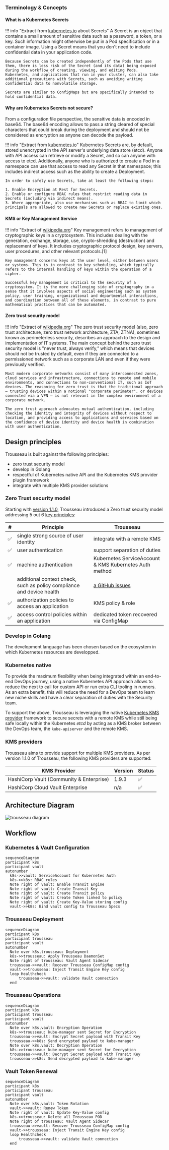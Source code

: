 

### Terminology & Concepts
#### What is a Kubernetes Secrets

!!! info "Extract from [kubernetes.io](https://kubernetes.io/docs/concepts/configuration/secret/) about Secrets"
    A Secret is an object that contains a small amount of sensitive data such as a password, a token, or a key. Such information might otherwise be put in a Pod specification or in a container image. Using a Secret means that you don't need to include confidential data in your application code.

    Because Secrets can be created independently of the Pods that use them, there is less risk of the Secret (and its data) being exposed during the workflow of creating, viewing, and editing Pods. Kubernetes, and applications that run in your cluster, can also take additional precautions with Secrets, such as avoiding writing confidential data to nonvolatile storage.

    Secrets are similar to ConfigMaps but are specifically intended to hold confidential data.

#### Why are Kubernetes Secrets not secure?
From a configuration file perspective, the sensitive data is encoded in base64. The base64 encoding allows to pass a string cleared of special characters that could break during the deployment and should not be considered as encryption as anyone can decode the payload. 

!!! info "Extract from [kubernetes.io](https://kubernetes.io/docs/concepts/configuration/secret/)"
    Kubernetes Secrets are, by default, stored unencrypted in the API server's underlying data store (etcd). Anyone with API access can retrieve or modify a Secret, and so can anyone with access to etcd. Additionally, anyone who is authorized to create a Pod in a namespace can use that access to read any Secret in that namespace; this includes indirect access such as the ability to create a Deployment.

    In order to safely use Secrets, take at least the following steps:

    1. Enable Encryption at Rest for Secrets.
    2. Enable or configure RBAC rules that restrict reading data in Secrets (including via indirect means).
    3. Where appropriate, also use mechanisms such as RBAC to limit which principals are allowed to create new Secrets or replace existing ones.

#### KMS or Key Management Service
!!! info "Extract of [wikipedia.org](https://en.wikipedia.org/wiki/Key_management)"
    Key management refers to management of cryptographic keys in a cryptosystem. This includes dealing with the generation, exchange, storage, use, crypto-shredding (destruction) and replacement of keys. It includes cryptographic protocol design, key servers, user procedures, and other relevant protocols.[1]

    Key management concerns keys at the user level, either between users or systems. This is in contrast to key scheduling, which typically refers to the internal handling of keys within the operation of a cipher.

    Successful key management is critical to the security of a cryptosystem. It is the more challenging side of cryptography in a sense that it involves aspects of social engineering such as system policy, user training, organizational and departmental interactions, and coordination between all of these elements, in contrast to pure mathematical practices that can be automated.

#### Zero trust security model
!!! info "Extract of [wikipedia.org](https://en.wikipedia.org/wiki/Zero_trust_security_model)"
    The zero trust security model (also, zero trust architecture, zero trust network architecture, ZTA, ZTNA), sometimes known as perimeterless security, describes an approach to the design and implementation of IT systems. The main concept behind the zero trust security model is "never trust, always verify,” which means that devices should not be trusted by default, even if they are connected to a permissioned network such as a corporate LAN and even if they were previously verified.   

    Most modern corporate networks consist of many interconnected zones, cloud services and infrastructure, connections to remote and mobile environments, and connections to non-conventional IT, such as IoT devices. The reasoning for zero trust is that the traditional approach — trusting devices within a notional "corporate perimeter", or devices connected via a VPN — is not relevant in the complex environment of a corporate network.  

    The zero trust approach advocates mutual authentication, including checking the identity and integrity of devices without respect to location, and providing access to applications and services based on the confidence of device identity and device health in combination with user authentication.

## Design principles
Trousseau is built against the following principles:

- zero trust security model
- develop in Golang
- respectful of Kubernetes native API and the Kubernetes KMS provider plugin framework 
- integrate with multiple KMS provider solutions

### Zero Trust security model

Starting with [version 1.1.0](https://github.com/ondat/trousseau/tree/v1.1.0), Trousseau introduced a Zero trust security model addressing 5 out 6 [key principles](https://en.wikipedia.org/wiki/Zero_trust_security_model#Principles_and_Definitions):

| # | Principle | Trousseau | 
|---|-----------|-----------|
| ✅ | single strong source of user identity | integrate with a remote KMS |
| ✅ | user authentication | support separation of duties |
| ✅ | machine authentication | Kubernetes ServiceAccount & KMS Kubernetes Auth method|
|  | additional context check, such as policy compliance and device health | [a GitHub issues](https://github.com/ondat/trousseau/issues/48)|
| ✅ | authorization policies to access an application | KMS policy & role | 
| ✅ | access control policies within an application | dedicated token recovered via ConfigMap |

### Develop in Golang
The development language has been chosen based on the ecosystem in which Kubernetes resources are developped. 

### Kubernetes native 
To provide the maximum flexibility when being integrated within an end-to-end DevOps journey, using a native Kubernetes API approach allows to reduce the next to call for custom API or run extra CLI tooling in runners.  
As an extra benefit, this will reduce the need for a DevOps team to learn new niche skills and have a clear separation of duties with the Security team. 

To support the above, Trousseau is leveraging the native [Kubernetes KMS provider](https://kubernetes.io/docs/tasks/administer-cluster/kms-provider/) framework to secure secrets with a remote KMS while still being safe locally within the Kubernetes *etcd* by acting as a KMS broker between the DevOps team, the ```kube-apiserver``` and the remote KMS. 

### KMS providers
Trousseau aims to provide support for multiple KMS providers. As per version 1.1.0 of Trousseau, the following KMS providers are supported:

| KMS Provider | Version | Status | 
|--------------|---------|--------|
| HashiCorp Vault (Community & Enterprise) | 1.9.3 | ✅ |
| HashiCorp Cloud Vault Enterprise | n/a | ✅ |

## Architecture Diagram

![trousseau diagram](/images/trousseau-diagram.png)

## Workflow 

### Kubernetes & Vault Configuration
``` mermaid
sequenceDiagram
participant k8s
participant vault
autonumber
  k8s->>vault: ServiceAccount for Kubernetes Auth
  k8s->>k8s: RBAC rules
  Note right of vault: Enable Transit Engine
  Note right of vault: Create Transit Key
  Note right of vault: Create Transit policy
  Note right of vault: Create Token linked to policy
  Note right of vault: Create Key-Value storing config
  vault->>k8s: Bind vault config to Trousseau Specs
```

### Trousseau Deployment 
``` mermaid
sequenceDiagram
participant k8s
participant trousseau
participant vault
autonumber
  Note over k8s,trousseau: Deployment
  k8s->>trousseau: Apply Trousseau DaemonSet
  Note right of trousseau: Vault Agent Sidecar
  trousseau->>vault: Recover Trousseau ConfigMap config
  vault->>trousseau: Inject Transit Engine Key config
  loop Healthcheck
      trousseau->>vault: validate Vault connection
  end
```
### Trousseau Operations
``` mermaid
sequenceDiagram
participant k8s
participant trousseau
participant vault
autonumber
  Note over k8s,vault: Encryption Operation
  k8s->>trousseau: kube-manager sent Secret for Encryption
  trousseau->>vault: Encrypt Secret payload with Transit Key
  trousseau->>k8s: Send encrypted payload to kube-manager
  Note over k8s,vault: Decryption Operation
  k8s->>trousseau: kube-manager sent Secret for Decryption
  trousseau->>vault: Decrypt Secret payload with Transit Key
  trousseau->>k8s: Send decrypted payload to kube-manager
```

### Vault Token Renewal
``` mermaid
sequenceDiagram
participant k8s
participant trousseau
participant vault
autonumber
  Note over k8s,vault: Token Rotation
  vault->>vault: Renew Token
  Note right of vault: Update Key-Value config
  k8s->>trousseau: Delete all Trousseau POD
  Note right of trousseau: Vault Agent Sidecar
  trousseau->>vault: Recover Trousseau ConfigMap config
  vault->>trousseau: Inject Transit Engine Key config
  loop Healthcheck
      trousseau->>vault: validate Vault connection
  end
```
